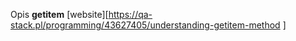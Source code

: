 Opis __getitem__
 [website][https://qa-stack.pl/programming/43627405/understanding-getitem-method ]
